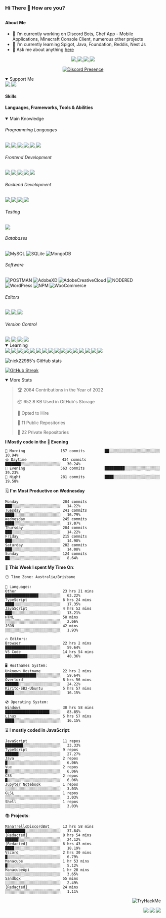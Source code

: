 ### Hi There 👋 How are you?

## <h4>About Me</h4>

- 🔭 I’m currently working on Discord Bots, Chef App - Mobile Applications, Minecraft Console Client, numerous other projects
- 🌱 I’m currently learning Spigot, Java, Foundation, Reddis, Nest Js
- 💬 Ask me about anything [here](https://github.com/nick22985/nick22985/issues)

<p align="center">
	<a href="https://discordapp.com/users/221602145462386688">
		<img src="https://img.shields.io/badge/Discord-5865F2.svg?&style=for-the-badge&logo=Discord&logoColor=white"/>
	</a>
	<a href="https://www.youtube.com/channel/UChZvyaTJSq0PweGmTpjPjRw">
		<img src="https://img.shields.io/badge/YouTube-FF0000.svg?&style=for-the-badge&logo=YouTube&logoColor=white"/>
	</a>
	<a href="https://twitter.com/nick22985">
		<img src="https://img.shields.io/badge/Twitter-1DA1F2.svg?&style=for-the-badge&logo=Twitter&logoColor=white"/>
	</a>
	<a href="https://www.npmjs.com/~nick22985">
		<img src="https://img.shields.io/badge/npm-CB3837.svg?&style=for-the-badge&logo=NPM&logoColor=white"/>
	</a>
</p>
<p align="center">
	<a href="https://discord.com/users/221602145462386688" target="_blank" rel="nofollow">
		<img src="https://lanyard-profile-readme.vercel.app/api/221602145462386688?hideStatus=true" alt="Discord Presence" align="center">
	</a>
</p>


<details open="true">
<summary>Support Me</summary>

<a href="http://patreon.com/nick22985">
	<img src="https://img.shields.io/badge/Patreon-FF424D.svg?&style=flat-square&logo=patreon&logoColor=white"/>
</a>
<a href="https://www.buymeacoffee.com/nick22985">
	<img src="https://img.shields.io/badge/Buy%20Me%20A%20Coffee-FFDD00.svg?&style=flat-square&logo=buymeacoffee&logoColor=white"/>
</a>

	
</details>

<h4>Skills</h4>
<h4>Languages, Frameworks, Tools & Abilities </h4>
<details open="true">
<summary>Main Knowledge</summary>

<h6>Programming Languages</h6>
<a href="">
	<img src="https://img.shields.io/badge/JavaScript-323330.svg?&style=flat-square&logo=javascript&logoColor=%23F7DF1E"/>
</a>
<a href="">
	<img src="https://img.shields.io/badge/TYPESCRIPT-%23007ACC.svg?&style=flat-square&logo=typescript&logoColor=white"/>
</a>
<a href="">
	<img src="https://img.shields.io/badge/PYTHON-3776AB.svg?&style=flat-square&logo=python&logoColor=white"/>
</a>
<a href="">
	<img src="https://img.shields.io/badge/C-3776AB.svg?&style=flat-square&logo=C&logoColor=white"/>
</a>
<a href="">
	<img src="https://img.shields.io/badge/C%23-239120.svg?&style=flat-square&logo=C-Sharp&logoColor=white"/>
</a>
<a href="">
	<img src="https://img.shields.io/badge/.Net-512BD4.svg?&style=flat-square&logo=.NET&logoColor=white"/>
</a>

<h6> Frontend Development </h6>
<a href="">
	<img src="https://img.shields.io/badge/React-61DAFB?style=flat-square&logo=react&logoColor=white"/>
</a>
<a href="">
	<img src="https://img.shields.io/badge/CSS3-%231572B6.svg?&style=flat-square&logo=css3&logoColor=white"/>
</a>
<a href="">
	<img src="https://img.shields.io/badge/HTML5-E34F26.svg?&style=flat-square&logo=html5&logoColor=white"/>
</a>
<a href="">
	<img src="https://img.shields.io/badge/Blazor-512BD4.svg?&style=flat-square&logo=Blazor&logoColor=white"/>
</a>
<a href="">
	<img src="https://img.shields.io/badge/Tailwind-06B6D4.svg?&style=flat-square&logo=tailwindcss&logoColor=white"/>
</a>

<h6> Backend Development </h6>
<a href="">
	<img src="https://img.shields.io/badge/NODEJS-339933.svg?&style=flat-square&logo=node.js&logoColor=white"/>
</a>
<a href="">
	<img src="https://img.shields.io/badge/NGINX-269539.svg?&style=flat-square&logo=nginx&logoColor=white"/>
</a>
<a href="">
	<img src="https://img.shields.io/badge/GRAPHQL-E10098.svg?&style=flat-square&logo=graphql&logoColor=white"/>
</a>
<a href="">
	<img src="https://img.shields.io/badge/express-000000?style=flat-square&logo=express&logoColor=white"/>
</a>

<h6>Testing</h6>
<a href="">
	<img src="https://img.shields.io/badge/cypress-17202C?style=flat-square&logo=cypress&logoColor=white"/>
</a>

<h6> Databases </h6>

![MySQL](https://img.shields.io/badge/MySQL-4479A1.svg?&style=flat-square&logo=mysql&logoColor=white)
![SQLite](https://img.shields.io/badge/SQLite-003B57.svg?&style=flat-square&logo=sqlite&logoColor=white)
![MongoDB](https://img.shields.io/badge/MONGODB-47A248.svg?&style=flat-square&logo=mongodb&logoColor=white)

<h6>Software</h6>

![POSTMAN](https://img.shields.io/badge/Postman-FF6C37.svg?&style=flat-square&logo=postman&logoColor=white)
![AdobeXD](https://img.shields.io/badge/Adobe%20XD-FF61F6.svg?&style=flat-square&logo=Adobe-XD&logoColor=black)
![AdobeCreativeCloud](https://img.shields.io/badge/Adobe%20Creative%20Cloud-DA1F26.svg?&style=flat-square&logo=Adobe-Creative-Cloud&logoColor=white)
![NODERED](https://img.shields.io/badge/node%20red-8F0000.svg?&style=flat-square&logo=node-red&logoColor=white)
![WordPress](https://img.shields.io/badge/Wordpress-21759B.svg?&style=flat-square&logo=wordpress&logoColor=white)
![NPM](https://img.shields.io/badge/npm-CB3837.svg?&style=flat-square&logo=npm&logoColor=white)
![WooCommerce](https://img.shields.io/badge/WooCommerce-96588A.svg?&style=flat-square&logo=WooCommerce&logoColor=white)

<h6> Editors </h6>
<a href="">
	<img src="https://img.shields.io/badge/VSCODE-007ACC.svg?&style=flat-square&logo=visual-studio-code"/>
</a>
<a href="">
	<img src="https://img.shields.io/badge/Visual%20Studio-5C2D91.svg?&style=flat-square&logo=visual-studio"/>
</a>
<a href="">
	<img src="https://img.shields.io/badge/INTELLIJ-000000.svg?&style=flat-square&logo=intellij-idea"/>
</a>

<h6>Version Control</h6>
<a href="">
	<img src="https://img.shields.io/badge/GITHUB-%23121011.svg?&style=flat-square&logo=github&logoColor=white"/>
</a>
<a href="">
	<img src="https://img.shields.io/badge/GITLAB-%23181717.svg?&style=flat-square&logo=gitlab&logoColor=white"/>
</a>
<a href="">
	<img src="https://img.shields.io/badge/GIT-%23F05033.svg?&style=flat-square&logo=git&logoColor=white"/>
</a>
<a href="">
	<img src="https://img.shields.io/badge/-BitBucket-darkblue?style=flat-square&logo=bitbucket"/>
</a>

<!-- <br><br><br><br>

![MicrosoftAzure](https://img.shields.io/badge/Microsoft%20Azure-232F7E?style=flat-square&logo=microsoft-azure)
![GoogleCloud](https://img.shields.io/badge/Google%20Cloud-black?style=flat-square&logo=google-cloud)
![DigitalOcean](https://img.shields.io/badge/-Digital%20Ocean-darkblue?style=flat-square&logo=digitalocean)
![Heroku](https://img.shields.io/badge/-Heroku-430098?style=flat-square&logo=heroku)
![RaspberryPi](https://img.shields.io/badge/-Raspberry%20Pi-C51A4A?style=flat-square&logo=Raspberry-Pi)
![LINUX](https://img.shields.io/badge/LINUX-FCC624?style=flat-square-square&logo=linux&logoColor=black) -->

</details>
<details open="true">
<summary>Learning</summary>
<a href="">
	<img src="(https://img.shields.io/badge/JAVA-007396.svg?&style=flat-square&logo=java&logoColor=white"/>
</a>	

<a href="">
	<img src="https://img.shields.io/badge/FIREBASE-FFCA28.svg?&style=flat-square&logo=firebase&logoColor=black"/>
</a>		
<a href="">
	<img src="https://img.shields.io/badge/KUBERNETES-326CE5.svg?&style=flat-square&logo=kubernetes&logoColor=white"/>
</a>	
<a href="">
	<img src="https://img.shields.io/badge/GITHUB%20ACTIONS-2088FF.svg?&style=flat-square&logo=github-actions&logoColor=white"/>
</a>	
<a href="">
	<img src="https://img.shields.io/badge/AMAZON%20AWS-232F3E.svg?&style=flat-square&logo=amazon-aws&logoColor=white"/>
</a>		
<a href="">
	<img src="https://img.shields.io/badge/JQUERY-0769AD.svg?&style=flat-square&logo=jquery&logoColor=white"/>
</a>	
<a href="">
	<img src="https://img.shields.io/badge/PHP-777BB4.svg?&style=flat-square&logo=php&logoColor=white"/>
</a>		
<a href="">
	<img src="https://img.shields.io/badge/DOCKER-2496ED.svg?&style=flat-square&logo=docker&logoColor=white"/>
</a>		
<a href="">
	<img src="https://img.shields.io/badge/Vue.js-4FC08D?style=flat-square&logo=Vue.js&logoColor=white"/>
</a>
<a href="">
	<img src="https://img.shields.io/badge/Vuetify-1867C0?style=flat-square&logo=vuetify"/>
</a>
<a href="">
	<img src="https://img.shields.io/badge/Bootstrap-7952B3?style=flat-square&logo=bootstrap&logoColor=white"/>
</a>
<a href="">
	<img src="https://img.shields.io/badge/NesJs-E0234E?style=flat-square&logo=nestjs&logoColor=white"/>
</a>
<a href="">
	<img src="https://img.shields.io/badge/Nextjs-000000?style=flat-square&logo=next.js&logoColor=white"/>
</a>
<a href="">
	<img src="https://img.shields.io/badge/Electron-47848F?style=flat-square&logo=electron&logoColor=white"/>
</a>
<a href="">
	<img src="https://img.shields.io/badge/webpack-8DD6F9?style=flat-square&logo=webpack&logoColor=white"/>
</a>
<a href="">
	<img src="https://img.shields.io/badge/redis-DC382D?style=flat-square&logo=redis&logoColor=white"/>
</a>

</details>

![nick22985's GitHub stats](https://github-readme-stats.vercel.app/api?username=nick22985&count_private=true&show_icons=true&theme=github_dark)

[![GitHub Streak](https://streak-stats.demolab.com/?user=Nick22985&theme=dark&hide_border=true)](https://git.io/streak-stats)

<details open="false">
<summary>More Stats</summary>

<!--START_SECTION:devStats-->
> 🏆 2084 Contributions in the Year of 2022
>
> 📦 652.8 KB Used in GitHub's Storage
>
> 💼 Opted to Hire
>
> 📖 11 Public Repositories
>
> 🔐 22 Private Repositories

**I Mostly code in the 🌆 Evening**
```text
🌅 Morning                157 commits         ██░░░░░░░░░░░░░░░░░░░░░░░   10.94%
🌞 Daytime                434 commits         ███████░░░░░░░░░░░░░░░░░░   30.24%
🌆 Evening                563 commits         █████████░░░░░░░░░░░░░░░░   39.23%
🌙 Night                  281 commits         ████░░░░░░░░░░░░░░░░░░░░░   19.58%
```
🗓️ **I'm Most Productive on Wednesday**
```text
Monday                    204 commits         ███░░░░░░░░░░░░░░░░░░░░░░   14.22%
Tuesday                   241 commits         ████░░░░░░░░░░░░░░░░░░░░░   16.79%
Wednesday                 245 commits         ████░░░░░░░░░░░░░░░░░░░░░   17.07%
Thursday                  204 commits         ███░░░░░░░░░░░░░░░░░░░░░░   14.22%
Friday                    215 commits         ███░░░░░░░░░░░░░░░░░░░░░░   14.98%
Saturday                  202 commits         ███░░░░░░░░░░░░░░░░░░░░░░   14.08%
Sunday                    124 commits         ██░░░░░░░░░░░░░░░░░░░░░░░   8.64%
```
🚀 **This Week I spent My Time On**:
```text
🕒 Time Zone: Australia/Brisbane

💬 Languages:
Other                     23 hrs 21 mins      ███████████████░░░░░░░░░░   63.22%
TypeScript                6 hrs 24 mins       ████░░░░░░░░░░░░░░░░░░░░░   17.35%
JavaScript                4 hrs 52 mins       ███░░░░░░░░░░░░░░░░░░░░░░   13.21%
HTML                      58 mins             ░░░░░░░░░░░░░░░░░░░░░░░░░   2.66%
JSON                      42 mins             ░░░░░░░░░░░░░░░░░░░░░░░░░   1.93%

🔥 Editors:
Browser                   22 hrs 2 mins       ██████████████░░░░░░░░░░░   59.64%
VS Code                   14 hrs 54 mins      ██████████░░░░░░░░░░░░░░░   40.36%

🖥️ Hostnames System:
Unknown Hostname          22 hrs 2 mins       ██████████████░░░░░░░░░░░   59.64%
Overlord                  8 hrs 56 mins       ██████░░░░░░░░░░░░░░░░░░░   24.22%
Kirito-SB2-Ubuntu         5 hrs 57 mins       ████░░░░░░░░░░░░░░░░░░░░░   16.15%

💿 Operating System:
Windows                   30 hrs 58 mins      ████████████████████░░░░░   83.85%
Linux                     5 hrs 57 mins       ████░░░░░░░░░░░░░░░░░░░░░   16.15%
```
⌛ **I mostly coded in JavaScript**:
```text
JavaScript                11 repos            ████████░░░░░░░░░░░░░░░░░   33.33%
TypeScript                9 repos             ██████░░░░░░░░░░░░░░░░░░░   27.27%
Java                      2 repos             █░░░░░░░░░░░░░░░░░░░░░░░░   6.06%
Vue                       2 repos             █░░░░░░░░░░░░░░░░░░░░░░░░   6.06%
CSS                       2 repos             █░░░░░░░░░░░░░░░░░░░░░░░░   6.06%
Jupyter Notebook          1 repos             ░░░░░░░░░░░░░░░░░░░░░░░░░   3.03%
GLSL                      1 repos             ░░░░░░░░░░░░░░░░░░░░░░░░░   3.03%
Shell                     1 repos             ░░░░░░░░░░░░░░░░░░░░░░░░░   3.03%
```
📚 **Projects**:
```text
ManaTrelloDiscordBot      13 hrs 58 mins      █████████░░░░░░░░░░░░░░░░   37.84%
[Redacted]                8 hrs 54 mins       ██████░░░░░░░░░░░░░░░░░░░   24.12%
[Redacted]                6 hrs 43 mins       ████░░░░░░░░░░░░░░░░░░░░░   18.19%
Vscord                    2 hrs 30 mins       █░░░░░░░░░░░░░░░░░░░░░░░░   6.79%
Manacube                  1 hr 53 mins        █░░░░░░░░░░░░░░░░░░░░░░░░   5.12%
ManacubeApi               1 hr 20 mins        ░░░░░░░░░░░░░░░░░░░░░░░░░   3.65%
Sandbox                   55 mins             ░░░░░░░░░░░░░░░░░░░░░░░░░   2.49%
[Redacted]                24 mins             ░░░░░░░░░░░░░░░░░░░░░░░░░   1.11%
```
<!--END_SECTION:devStats-->
</details>
<p align="right">
    <img src="https://tryhackme-badges.s3.amazonaws.com/nick22985.png" alt="TryHackMe">
</p>
<p align="right">
    <img src="https://www.codewars.com/users/nick22985/badges/micro"/>
    <img src="https://wakatime.com/badge/user/06ef56ec-e763-432c-a1cc-83e10de5b5a3.svg"/>
    <img src="https://badges.pufler.dev/visits/nick22985/nick22985?color=black&logo=github" />
</p>
